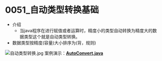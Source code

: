 # 0051_自动类型转换基础

- 介绍
    - 当java程序在进行赋值或者运算时，精度小的类型自动转换为精度大的数据类型这个就是自动类型转换。
- 数据类型按精度(容量)大小排序为(背，规则)

![自动类型转换.jpg](https://github.com/dnx00/Notes_on_the_Course_of_Han_Shunping_Gradually_Learning_Java/blob/main/Chapter03_%E5%8F%98%E9%87%8F/0051_%E8%87%AA%E5%8A%A8%E7%B1%BB%E5%9E%8B%E8%BD%AC%E6%8D%A2%E5%9F%BA%E7%A1%80/%E8%87%AA%E5%8A%A8%E7%B1%BB%E5%9E%8B%E8%BD%AC%E6%8D%A2.jpg)
案例演示：**[AutoConvert.java](https://github.com/dnx00/Notes_on_the_Course_of_Han_Shunping_Gradually_Learning_Java/blob/main/Chapter03_%E5%8F%98%E9%87%8F/0051_%E8%87%AA%E5%8A%A8%E7%B1%BB%E5%9E%8B%E8%BD%AC%E6%8D%A2%E5%9F%BA%E7%A1%80/AutoConvert.java)**
